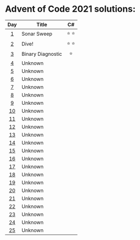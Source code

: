 # Advent of Code 2021 solutions:

| Day                                        | Title             | C#            |
|:------------------------------------------:| ----------------- |:-------------:|
|  [1](https://adventofcode.com/2021/day/1)  | Sonar Sweep       | :star: :star: |
|  [2](https://adventofcode.com/2021/day/2)  | Dive!             | :star: :star: |
|  [3](https://adventofcode.com/2021/day/3)  | Binary Diagnostic | :star:        |
|  [4](https://adventofcode.com/2021/day/4)  | Unknown           |               |
|  [5](https://adventofcode.com/2021/day/5)  | Unknown           |               |
|  [6](https://adventofcode.com/2021/day/6)  | Unknown           |               |
|  [7](https://adventofcode.com/2021/day/7)  | Unknown           |               |
|  [8](https://adventofcode.com/2021/day/8)  | Unknown           |               |
|  [9](https://adventofcode.com/2021/day/9)  | Unknown           |               |
| [10](https://adventofcode.com/2021/day/10) | Unknown           |               |
| [11](https://adventofcode.com/2021/day/11) | Unknown           |               |
| [12](https://adventofcode.com/2021/day/12) | Unknown           |               |
| [13](https://adventofcode.com/2021/day/13) | Unknown           |               |
| [14](https://adventofcode.com/2021/day/14) | Unknown           |               |
| [15](https://adventofcode.com/2021/day/15) | Unknown           |               |
| [16](https://adventofcode.com/2021/day/16) | Unknown           |               |
| [17](https://adventofcode.com/2021/day/17) | Unknown           |               |
| [18](https://adventofcode.com/2021/day/18) | Unknown           |               |
| [19](https://adventofcode.com/2021/day/19) | Unknown           |               |
| [20](https://adventofcode.com/2021/day/20) | Unknown           |               |
| [21](https://adventofcode.com/2021/day/21) | Unknown           |               |
| [22](https://adventofcode.com/2021/day/22) | Unknown           |               |
| [23](https://adventofcode.com/2021/day/23) | Unknown           |               |
| [24](https://adventofcode.com/2021/day/24) | Unknown           |               |
| [25](https://adventofcode.com/2021/day/25) | Unknown           |               |
